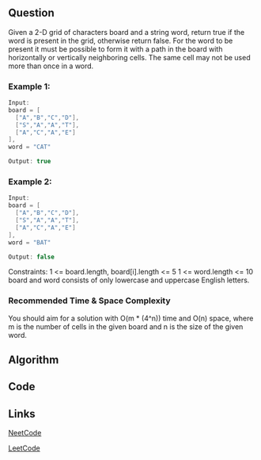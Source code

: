 ## Question
Given a 2-D grid of characters board and a string word, return true if the word is present in the grid, otherwise return false.
For the word to be present it must be possible to form it with a path in the board with horizontally or vertically neighboring cells. The same cell may not be used more than once in a word.
### Example 1:



```java
Input: 
board = [
  ["A","B","C","D"],
  ["S","A","A","T"],
  ["A","C","A","E"]
],
word = "CAT"

Output: true

```
### Example 2:



```java
Input: 
board = [
  ["A","B","C","D"],
  ["S","A","A","T"],
  ["A","C","A","E"]
],
word = "BAT"

Output: false

```
Constraints:
1 <= board.length, board[i].length <= 5
1 <= word.length <= 10
board and word consists of only lowercase and uppercase English letters.


### Recommended Time & Space Complexity

You should aim for a solution with O(m * (4^n)) time and O(n) space, where m is the number of cells in the given board and n is the size of the given word.





## Algorithm

## Code

## Links

[NeetCode](https://neetcode.io/problems/search-for-word)

[LeetCode](https://leetcode.com/problems/search-for-word)
